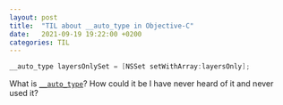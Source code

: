 ```yaml
---
layout: post
title:  "TIL about __auto_type in Objective-C"
date:   2021-09-19 19:22:00 +0200
categories: TIL
---
```

```Objective-C
__auto_type layersOnlySet = [NSSet setWithArray:layersOnly];
```

What is [`__auto_type`](https://stackoverflow.com/questions/64846957/is-there-any-difference-between-auto-and-auto-type)? How could it be I have never heard of it and never used it?
